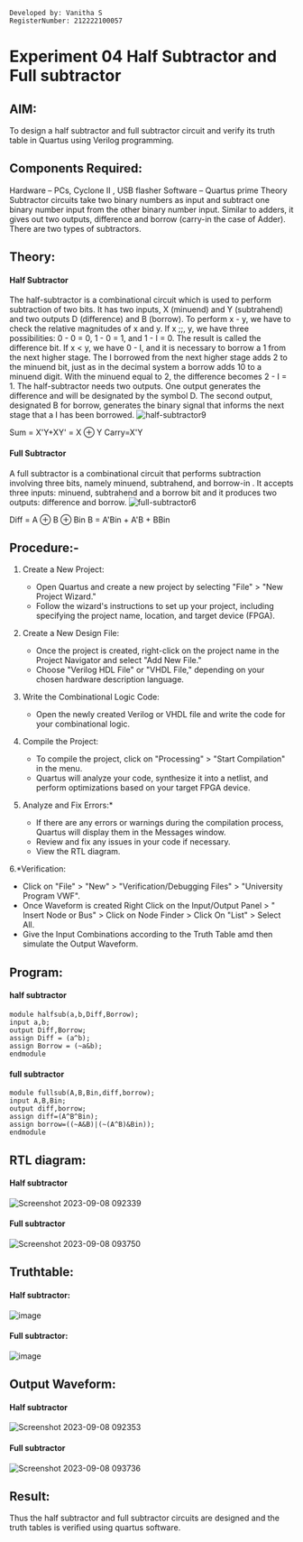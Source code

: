 ```
Developed by: Vanitha S
RegisterNumber: 212222100057
```
# Experiment 04 Half Subtractor and Full subtractor

## AIM:
To design a half subtractor and full subtractor circuit and verify its truth table in Quartus using Verilog programming.

## Components Required:
 Hardware – PCs, Cyclone II , USB flasher
 Software – Quartus prime
 Theory
Subtractor circuits take two binary numbers as input and subtract one binary number input from the other binary number input. Similar to adders, it gives out two outputs, difference and borrow (carry-in the case of Adder). There are two types of subtractors.

## Theory:
#### Half Subtractor
The half-subtractor is a combinational circuit which is used to perform subtraction of two bits. It has two inputs, X (minuend) and Y (subtrahend) and two outputs D (difference) and B (borrow). To perform x - y, we have to check the relative magnitudes of x and y. If x ;;, y, we have three possibilities: 0 - 0 = 0, 1 - 0 = 1, and 1 - I = 0. The result is called the difference bit. If x < y, we have 0 - I, and it is necessary to borrow a 1 from the next higher stage. The I borrowed from the next higher stage adds 2 to the minuend bit, just as in the decimal system a borrow adds 10 to a minuend digit. With the minuend equal to 2, the difference becomes 2 - I = 1. The half-subtractor needs two outputs. One output generates the difference and will be designated by the symbol D. The second output, designated B for borrow, generates the binary signal that informs the next stage that a I has been borrowed.
![half-subtractor9](https://user-images.githubusercontent.com/36288975/166112538-58c3bc7c-ee5d-4e6a-ac8d-8e8328efe27a.png)


Sum = X'Y+XY' = X ⊕ Y
Carry=X'Y

#### Full Subtractor
A full subtractor is a combinational circuit that performs subtraction involving three bits, namely minuend, subtrahend, and borrow-in . It accepts three inputs: minuend, subtrahend and a borrow bit and it produces two outputs: difference and borrow. 
![full-subtractor6](https://user-images.githubusercontent.com/36288975/166112541-24c68359-3de8-4674-ae22-8272ffc385ed.png)


Diff = A ⊕ B ⊕ Bin B = A'Bin + A'B + BBin


## Procedure:-
1. Create a New Project:
   - Open Quartus and create a new project by selecting "File" > "New Project Wizard."
   - Follow the wizard's instructions to set up your project, including specifying the project name, location, and target device (FPGA).

2. Create a New Design File:
   - Once the project is created, right-click on the project name in the Project Navigator and select "Add New File."
   - Choose "Verilog HDL File" or "VHDL File," depending on your chosen hardware description language.

3. Write the Combinational Logic Code:
   - Open the newly created Verilog or VHDL file and write the code for your combinational logic.
     
4. Compile the Project:
   - To compile the project, click on "Processing" > "Start Compilation" in the menu.
   - Quartus will analyze your code, synthesize it into a netlist, and perform optimizations based on your target FPGA device.

5. Analyze and Fix Errors:*
   - If there are any errors or warnings during the compilation process, Quartus will display them in the Messages window.
   - Review and fix any issues in your code if necessary.
   - View the RTL diagram.

6.*Verification:
   - Click on "File" > "New" > "Verification/Debugging Files" > "University Program VWF".
   - Once Waveform is created Right Click on the Input/Output Panel > " Insert Node or Bus" > Click on Node Finder > Click On "List" > Select All.
   - Give the Input Combinations according to the Truth Table amd then simulate the Output Waveform.


## Program:
 
#### half subtractor
```
module halfsub(a,b,Diff,Borrow);
input a,b;
output Diff,Borrow;
assign Diff = (a^b);
assign Borrow = (~a&b);
endmodule
```
#### full subtractor
```
module fullsub(A,B,Bin,diff,borrow);
input A,B,Bin;
output diff,borrow;
assign diff=(A^B^Bin);
assign borrow=((~A&B)|(~(A^B)&Bin));
endmodule
```
##  RTL diagram:
#### Half subtractor
![Screenshot 2023-09-08 092339](https://github.com/Vanitha-SM/Experiment--03-Half-Subtractor-and-Full-subtractor/assets/119557985/8c89e61a-762b-418e-b969-c1f360a92139)
#### Full subtractor
![Screenshot 2023-09-08 093750](https://github.com/Vanitha-SM/Experiment--03-Half-Subtractor-and-Full-subtractor/assets/119557985/a18af67d-e0ae-4a8d-875f-3dbaaaacf202)


## Truthtable:
#### Half subtractor:
![image](https://github.com/Vanitha-SM/Experiment--03-Half-Subtractor-and-Full-subtractor/assets/119557985/18842840-0e38-4ac4-b8aa-cce5428e72ee)
#### Full subtractor:
![image](https://github.com/Vanitha-SM/Experiment--03-Half-Subtractor-and-Full-subtractor/assets/119557985/f85b9a6d-e135-43a5-b9c8-4c65da2d3f19)

## Output Waveform:
#### Half subtractor
![Screenshot 2023-09-08 092353](https://github.com/Vanitha-SM/Experiment--03-Half-Subtractor-and-Full-subtractor/assets/119557985/0b48855a-6f42-4a43-9a7d-f24f9125b195)

#### Full subtractor
![Screenshot 2023-09-08 093736](https://github.com/Vanitha-SM/Experiment--03-Half-Subtractor-and-Full-subtractor/assets/119557985/f1e84e64-0dcc-4a4c-a097-b4d6d9d8e086)

## Result:
Thus the half subtractor and full subtractor circuits are designed and the truth tables is verified using quartus software.
